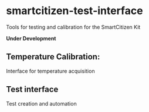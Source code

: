 # smartcitizen-test-interface

Tools for testing and calibration for the SmartCitizen Kit

**Under Development**

## Temperature Calibration:

Interface for temperature acquisition

## Test interface

Test creation and automation
